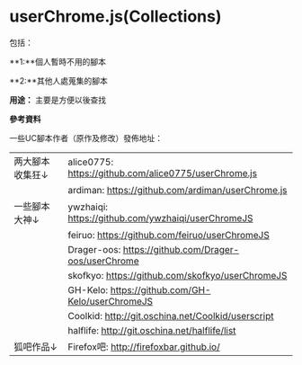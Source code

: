 userChrome.js(Collections)
=============
包括：

**1:**個人暫時不用的腳本

**2:**其他人處蒐集的腳本

**用途：** 主要是方便以後查找

**參考資料**

一些UC腳本作者（原作及修改）發佈地址：

| | |
| :--- | :--- |
| 两大腳本收集狂↓ | alice0775: https://github.com/alice0775/userChrome.js |
| | ardiman: https://github.com/ardiman/userChrome.js |
| 一些腳本大神↓ | ywzhaiqi: https://github.com/ywzhaiqi/userChromeJS |
| | feiruo: https://github.com/feiruo/userChromeJS |
| | Drager-oos: https://github.com/Drager-oos/userChrome |
| | skofkyo: https://github.com/skofkyo/userChromeJS |
| | GH-Kelo: https://github.com/GH-Kelo/userChromeJS |
| | Coolkid: http://git.oschina.net/Coolkid/userscript |
| | halflife: http://git.oschina.net/halflife/list |
| 狐吧作品↓ | Firefox吧: http://firefoxbar.github.io/ |
